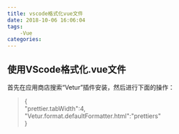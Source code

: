 ```yaml
---
title: vscode格式化vue文件
date: 2018-10-06 16:06:04
tags:
    -Vue
categories:
---
```


##  使用VScode格式化.vue文件
首先在应用商店搜索“Vetur”插件安装，然后进行下面的操作：
>{  
    "prettier.tabWidth":4,  
    "Vetur.format.defaultFormatter.html":"prettiers"  
}